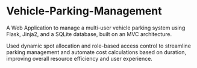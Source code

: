 # Vehicle-Parking-Management

A Web Application to manage a multi-user vehicle parking system using Flask, Jinja2, and a SQLite database, built on an MVC architecture.

Used dynamic spot allocation and role-based access control to streamline parking management and automate cost calculations based on duration, improving overall resource efficiency and user experience.
